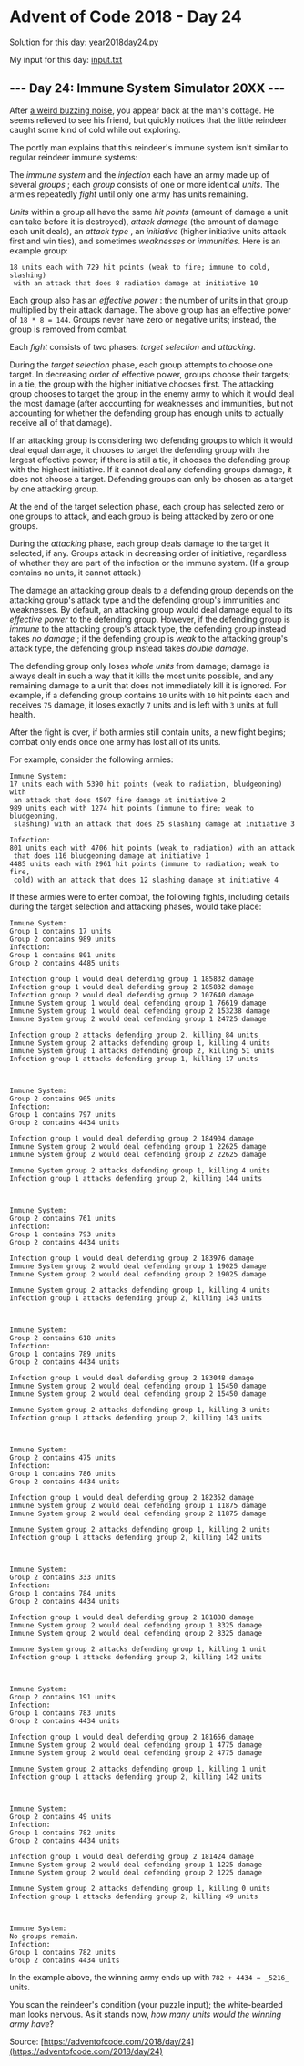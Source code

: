 # Advent of Code 2018 - Day 24

Solution for this day: [year2018day24.py](year2018day24.py)

My input for this day: [input.txt](input.txt)

## \--- Day 24: Immune System Simulator 20XX ---

After [a weird buzzing
noise](https://www.youtube.com/watch?v=NDVjLt_QHL8&t=7), you appear back at
the man's cottage. He seems relieved to see his friend, but quickly notices
that the little reindeer caught some kind of cold while out exploring.

The portly man explains that this reindeer's immune system isn't similar to
regular reindeer immune systems:

The _immune system_ and the _infection_ each have an army made up of several
_groups_ ; each _group_ consists of one or more identical _units_. The armies
repeatedly _fight_ until only one army has units remaining.

_Units_ within a group all have the same _hit points_ (amount of damage a unit
can take before it is destroyed), _attack damage_ (the amount of damage each
unit deals), an _attack type_ , an _initiative_ (higher initiative units
attack first and win ties), and sometimes _weaknesses_ or _immunities_. Here
is an example group:

    
    
    18 units each with 729 hit points (weak to fire; immune to cold, slashing)
     with an attack that does 8 radiation damage at initiative 10
    

Each group also has an _effective power_ : the number of units in that group
multiplied by their attack damage. The above group has an effective power of
`18 * 8 = 144`. Groups never have zero or negative units; instead, the group
is removed from combat.

Each _fight_ consists of two phases: _target selection_ and _attacking_.

During the _target selection_ phase, each group attempts to choose one target.
In decreasing order of effective power, groups choose their targets; in a tie,
the group with the higher initiative chooses first. The attacking group
chooses to target the group in the enemy army to which it would deal the most
damage (after accounting for weaknesses and immunities, but not accounting for
whether the defending group has enough units to actually receive all of that
damage).

If an attacking group is considering two defending groups to which it would
deal equal damage, it chooses to target the defending group with the largest
effective power; if there is still a tie, it chooses the defending group with
the highest initiative. If it cannot deal any defending groups damage, it does
not choose a target. Defending groups can only be chosen as a target by one
attacking group.

At the end of the target selection phase, each group has selected zero or one
groups to attack, and each group is being attacked by zero or one groups.

During the _attacking_ phase, each group deals damage to the target it
selected, if any. Groups attack in decreasing order of initiative, regardless
of whether they are part of the infection or the immune system. (If a group
contains no units, it cannot attack.)

The damage an attacking group deals to a defending group depends on the
attacking group's attack type and the defending group's immunities and
weaknesses. By default, an attacking group would deal damage equal to its
_effective power_ to the defending group. However, if the defending group is
_immune_ to the attacking group's attack type, the defending group instead
takes _no damage_ ; if the defending group is _weak_ to the attacking group's
attack type, the defending group instead takes _double damage_.

The defending group only loses _whole units_ from damage; damage is always
dealt in such a way that it kills the most units possible, and any remaining
damage to a unit that does not immediately kill it is ignored. For example, if
a defending group contains `10` units with `10` hit points each and receives
`75` damage, it loses exactly `7` units and is left with `3` units at full
health.

After the fight is over, if both armies still contain units, a new fight
begins; combat only ends once one army has lost all of its units.

For example, consider the following armies:

    
    
    Immune System:
    17 units each with 5390 hit points (weak to radiation, bludgeoning) with
     an attack that does 4507 fire damage at initiative 2
    989 units each with 1274 hit points (immune to fire; weak to bludgeoning,
     slashing) with an attack that does 25 slashing damage at initiative 3
    
    Infection:
    801 units each with 4706 hit points (weak to radiation) with an attack
     that does 116 bludgeoning damage at initiative 1
    4485 units each with 2961 hit points (immune to radiation; weak to fire,
     cold) with an attack that does 12 slashing damage at initiative 4
    

If these armies were to enter combat, the following fights, including details
during the target selection and attacking phases, would take place:

    
    
    Immune System:
    Group 1 contains 17 units
    Group 2 contains 989 units
    Infection:
    Group 1 contains 801 units
    Group 2 contains 4485 units
    
    Infection group 1 would deal defending group 1 185832 damage
    Infection group 1 would deal defending group 2 185832 damage
    Infection group 2 would deal defending group 2 107640 damage
    Immune System group 1 would deal defending group 1 76619 damage
    Immune System group 1 would deal defending group 2 153238 damage
    Immune System group 2 would deal defending group 1 24725 damage
    
    Infection group 2 attacks defending group 2, killing 84 units
    Immune System group 2 attacks defending group 1, killing 4 units
    Immune System group 1 attacks defending group 2, killing 51 units
    Infection group 1 attacks defending group 1, killing 17 units
    
    
    
    Immune System:
    Group 2 contains 905 units
    Infection:
    Group 1 contains 797 units
    Group 2 contains 4434 units
    
    Infection group 1 would deal defending group 2 184904 damage
    Immune System group 2 would deal defending group 1 22625 damage
    Immune System group 2 would deal defending group 2 22625 damage
    
    Immune System group 2 attacks defending group 1, killing 4 units
    Infection group 1 attacks defending group 2, killing 144 units
    
    
    
    Immune System:
    Group 2 contains 761 units
    Infection:
    Group 1 contains 793 units
    Group 2 contains 4434 units
    
    Infection group 1 would deal defending group 2 183976 damage
    Immune System group 2 would deal defending group 1 19025 damage
    Immune System group 2 would deal defending group 2 19025 damage
    
    Immune System group 2 attacks defending group 1, killing 4 units
    Infection group 1 attacks defending group 2, killing 143 units
    
    
    
    Immune System:
    Group 2 contains 618 units
    Infection:
    Group 1 contains 789 units
    Group 2 contains 4434 units
    
    Infection group 1 would deal defending group 2 183048 damage
    Immune System group 2 would deal defending group 1 15450 damage
    Immune System group 2 would deal defending group 2 15450 damage
    
    Immune System group 2 attacks defending group 1, killing 3 units
    Infection group 1 attacks defending group 2, killing 143 units
    
    
    
    Immune System:
    Group 2 contains 475 units
    Infection:
    Group 1 contains 786 units
    Group 2 contains 4434 units
    
    Infection group 1 would deal defending group 2 182352 damage
    Immune System group 2 would deal defending group 1 11875 damage
    Immune System group 2 would deal defending group 2 11875 damage
    
    Immune System group 2 attacks defending group 1, killing 2 units
    Infection group 1 attacks defending group 2, killing 142 units
    
    
    
    Immune System:
    Group 2 contains 333 units
    Infection:
    Group 1 contains 784 units
    Group 2 contains 4434 units
    
    Infection group 1 would deal defending group 2 181888 damage
    Immune System group 2 would deal defending group 1 8325 damage
    Immune System group 2 would deal defending group 2 8325 damage
    
    Immune System group 2 attacks defending group 1, killing 1 unit
    Infection group 1 attacks defending group 2, killing 142 units
    
    
    
    Immune System:
    Group 2 contains 191 units
    Infection:
    Group 1 contains 783 units
    Group 2 contains 4434 units
    
    Infection group 1 would deal defending group 2 181656 damage
    Immune System group 2 would deal defending group 1 4775 damage
    Immune System group 2 would deal defending group 2 4775 damage
    
    Immune System group 2 attacks defending group 1, killing 1 unit
    Infection group 1 attacks defending group 2, killing 142 units
    
    
    
    Immune System:
    Group 2 contains 49 units
    Infection:
    Group 1 contains 782 units
    Group 2 contains 4434 units
    
    Infection group 1 would deal defending group 2 181424 damage
    Immune System group 2 would deal defending group 1 1225 damage
    Immune System group 2 would deal defending group 2 1225 damage
    
    Immune System group 2 attacks defending group 1, killing 0 units
    Infection group 1 attacks defending group 2, killing 49 units
    
    
    
    Immune System:
    No groups remain.
    Infection:
    Group 1 contains 782 units
    Group 2 contains 4434 units
    

In the example above, the winning army ends up with `782 + 4434 = _5216_`
units.

You scan the reindeer's condition (your puzzle input); the white-bearded man
looks nervous. As it stands now, _how many units would the winning army have_?



Source: [https://adventofcode.com/2018/day/24](https://adventofcode.com/2018/day/24)

